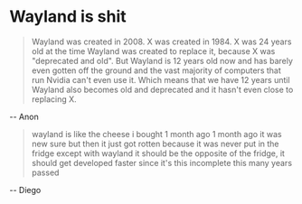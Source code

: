# Wayland is shit

>Wayland was created in 2008. X was created in 1984. X was 24 years
>old at the time Wayland was created to replace it, because X was
>"deprecated and old". But Wayland is 12 years old now and has barely
>even gotten off the ground and the vast majority of computers that
>run Nvidia can't even use it. Which means that we have 12 years until
>Wayland also becomes old and deprecated and it hasn't even close to
>replacing X.

-- Anon

>wayland is like the cheese i bought 1 month ago
>1 month ago it was new sure
>but then it just got rotten because it was never put in the fridge
>except with wayland it should be the opposite of the fridge, it should get developed faster
>since it's this incomplete this many years passed

-- Diego